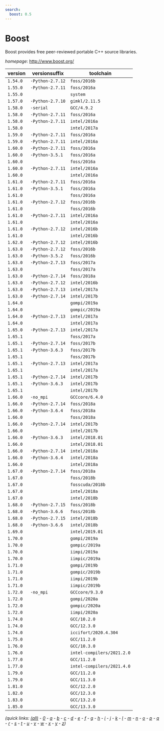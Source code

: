 ```yaml
---
search:
  boost: 0.5
---
```

# Boost

Boost provides free peer-reviewed portable C++ source libraries.

*homepage*: <http://www.boost.org/>

version | versionsuffix | toolchain
--------|---------------|----------
``1.54.0`` | ``-Python-2.7.12`` | ``foss/2016b``
``1.55.0`` | ``-Python-2.7.11`` | ``foss/2016a``
``1.55.0`` |  | ``system``
``1.57.0`` | ``-Python-2.7.10`` | ``gimkl/2.11.5``
``1.58.0`` | ``-serial`` | ``GCC/4.9.2``
``1.58.0`` | ``-Python-2.7.11`` | ``foss/2016a``
``1.58.0`` | ``-Python-2.7.11`` | ``intel/2016a``
``1.58.0`` |  | ``intel/2017a``
``1.59.0`` | ``-Python-2.7.11`` | ``foss/2016a``
``1.59.0`` | ``-Python-2.7.11`` | ``intel/2016a``
``1.60.0`` | ``-Python-2.7.11`` | ``foss/2016a``
``1.60.0`` | ``-Python-3.5.1`` | ``foss/2016a``
``1.60.0`` |  | ``foss/2016a``
``1.60.0`` | ``-Python-2.7.11`` | ``intel/2016a``
``1.60.0`` |  | ``intel/2016a``
``1.61.0`` | ``-Python-2.7.11`` | ``foss/2016a``
``1.61.0`` | ``-Python-3.5.1`` | ``foss/2016a``
``1.61.0`` |  | ``foss/2016a``
``1.61.0`` | ``-Python-2.7.12`` | ``foss/2016b``
``1.61.0`` |  | ``foss/2016b``
``1.61.0`` | ``-Python-2.7.11`` | ``intel/2016a``
``1.61.0`` |  | ``intel/2016a``
``1.61.0`` | ``-Python-2.7.12`` | ``intel/2016b``
``1.61.0`` |  | ``intel/2016b``
``1.62.0`` | ``-Python-2.7.12`` | ``intel/2016b``
``1.63.0`` | ``-Python-2.7.12`` | ``foss/2016b``
``1.63.0`` | ``-Python-3.5.2`` | ``foss/2016b``
``1.63.0`` | ``-Python-2.7.13`` | ``foss/2017a``
``1.63.0`` |  | ``foss/2017a``
``1.63.0`` | ``-Python-2.7.14`` | ``foss/2018a``
``1.63.0`` | ``-Python-2.7.12`` | ``intel/2016b``
``1.63.0`` | ``-Python-2.7.13`` | ``intel/2017a``
``1.63.0`` | ``-Python-2.7.14`` | ``intel/2017b``
``1.64.0`` |  | ``gompi/2019a``
``1.64.0`` |  | ``gompic/2019a``
``1.64.0`` | ``-Python-2.7.13`` | ``intel/2017a``
``1.64.0`` |  | ``intel/2017a``
``1.65.0`` | ``-Python-2.7.13`` | ``intel/2017a``
``1.65.1`` |  | ``foss/2017a``
``1.65.1`` | ``-Python-2.7.14`` | ``foss/2017b``
``1.65.1`` | ``-Python-3.6.3`` | ``foss/2017b``
``1.65.1`` |  | ``foss/2017b``
``1.65.1`` | ``-Python-2.7.13`` | ``intel/2017a``
``1.65.1`` |  | ``intel/2017a``
``1.65.1`` | ``-Python-2.7.14`` | ``intel/2017b``
``1.65.1`` | ``-Python-3.6.3`` | ``intel/2017b``
``1.65.1`` |  | ``intel/2017b``
``1.66.0`` | ``-no_mpi`` | ``GCCcore/6.4.0``
``1.66.0`` | ``-Python-2.7.14`` | ``foss/2018a``
``1.66.0`` | ``-Python-3.6.4`` | ``foss/2018a``
``1.66.0`` |  | ``foss/2018a``
``1.66.0`` | ``-Python-2.7.14`` | ``intel/2017b``
``1.66.0`` |  | ``intel/2017b``
``1.66.0`` | ``-Python-3.6.3`` | ``intel/2018.01``
``1.66.0`` |  | ``intel/2018.01``
``1.66.0`` | ``-Python-2.7.14`` | ``intel/2018a``
``1.66.0`` | ``-Python-3.6.4`` | ``intel/2018a``
``1.66.0`` |  | ``intel/2018a``
``1.67.0`` | ``-Python-2.7.14`` | ``foss/2018a``
``1.67.0`` |  | ``foss/2018b``
``1.67.0`` |  | ``fosscuda/2018b``
``1.67.0`` |  | ``intel/2018a``
``1.67.0`` |  | ``intel/2018b``
``1.68.0`` | ``-Python-2.7.15`` | ``foss/2018b``
``1.68.0`` | ``-Python-3.6.6`` | ``foss/2018b``
``1.68.0`` | ``-Python-2.7.15`` | ``intel/2018b``
``1.68.0`` | ``-Python-3.6.6`` | ``intel/2018b``
``1.69.0`` |  | ``intel/2019.01``
``1.70.0`` |  | ``gompi/2019a``
``1.70.0`` |  | ``gompic/2019a``
``1.70.0`` |  | ``iimpi/2019a``
``1.70.0`` |  | ``iimpic/2019a``
``1.71.0`` |  | ``gompi/2019b``
``1.71.0`` |  | ``gompic/2019b``
``1.71.0`` |  | ``iimpi/2019b``
``1.71.0`` |  | ``iimpic/2019b``
``1.72.0`` | ``-no_mpi`` | ``GCCcore/9.3.0``
``1.72.0`` |  | ``gompi/2020a``
``1.72.0`` |  | ``gompic/2020a``
``1.72.0`` |  | ``iimpi/2020a``
``1.74.0`` |  | ``GCC/10.2.0``
``1.74.0`` |  | ``GCC/12.3.0``
``1.74.0`` |  | ``iccifort/2020.4.304``
``1.75.0`` |  | ``GCC/11.2.0``
``1.76.0`` |  | ``GCC/10.3.0``
``1.76.0`` |  | ``intel-compilers/2021.2.0``
``1.77.0`` |  | ``GCC/11.2.0``
``1.77.0`` |  | ``intel-compilers/2021.4.0``
``1.79.0`` |  | ``GCC/11.2.0``
``1.79.0`` |  | ``GCC/11.3.0``
``1.81.0`` |  | ``GCC/12.2.0``
``1.82.0`` |  | ``GCC/12.3.0``
``1.83.0`` |  | ``GCC/13.2.0``
``1.85.0`` |  | ``GCC/13.3.0``


*(quick links: [(all)](../index.md) - [0](../0/index.md) - [a](../a/index.md) - [b](../b/index.md) - [c](../c/index.md) - [d](../d/index.md) - [e](../e/index.md) - [f](../f/index.md) - [g](../g/index.md) - [h](../h/index.md) - [i](../i/index.md) - [j](../j/index.md) - [k](../k/index.md) - [l](../l/index.md) - [m](../m/index.md) - [n](../n/index.md) - [o](../o/index.md) - [p](../p/index.md) - [q](../q/index.md) - [r](../r/index.md) - [s](../s/index.md) - [t](../t/index.md) - [u](../u/index.md) - [v](../v/index.md) - [w](../w/index.md) - [x](../x/index.md) - [y](../y/index.md) - [z](../z/index.md))*

